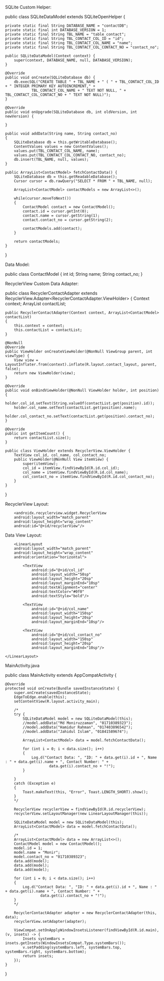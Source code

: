 SQLite Custom Helper:

public class SQLiteDataModel extends SQLiteOpenHelper {

    private static final String DATABASE_NAME = "contactDB";
    private static final int DATABASE_VERSION = 1;
    private static final String TBL_NAME = "table_contact";
    private static final String TBL_CONTACT_COL_ID = "id";
    private static final String TBL_CONTACT_COL_NAME = "name";
    private static final String TBL_CONTACT_COL_CONTACT_NO = "contact_no";

    public SQLiteDataModel(Context context) {
        super(context, DATABASE_NAME, null, DATABASE_VERSION);
    }

    @Override
    public void onCreate(SQLiteDatabase db) {
        db.execSQL("CREATE TABLE " + TBL_NAME + " ( " + TBL_CONTACT_COL_ID + " INTEGER PRIMARY KEY AUTOINCREMENT," +
                TBL_CONTACT_COL_NAME + " TEXT NOT NULL, " + TBL_CONTACT_COL_CONTACT_NO + " TEXT NOT NULL)");
    }

    @Override
    public void onUpgrade(SQLiteDatabase db, int oldVersion, int newVersion) {

    }

    public void addData(String name, String contact_no)
    {
        SQLiteDatabase db = this.getWritableDatabase();
        ContentValues values = new ContentValues();
        values.put(TBL_CONTACT_COL_NAME, name);
        values.put(TBL_CONTACT_COL_CONTACT_NO, contact_no);
        db.insert(TBL_NAME, null, values);
    }

    public ArrayList<ContactModel> fetchContactData() {
        SQLiteDatabase db = this.getReadableDatabase();
        Cursor cursor = db.rawQuery("SELECT * FROM " + TBL_NAME, null);

        ArrayList<ContactModel> contactModels = new ArrayList<>();

        while(cursor.moveToNext())
        {
            ContactModel contact = new ContactModel();
            contact.id = cursor.getInt(0);
            contact.name = cursor.getString(1);
            contact.contact_no = cursor.getString(2);

            contactModels.add(contact);
        }

        return contactModels;
    }
}

Data Model:

public class ContactModel {
    int id;
    String name;
    String contact_no;
}

RecyclerView Custom Data Adapter:

public class RecyclerContactAdapter extends RecyclerView.Adapter<RecyclerContactAdapter.ViewHolder> {
    Context context;
    ArrayList<ContactModel> contactList;

    public RecyclerContactAdapter(Context context, ArrayList<ContactModel> contactList)
    {
        this.context = context;
        this.contactList = contactList;
    }

    @NonNull
    @Override
    public ViewHolder onCreateViewHolder(@NonNull ViewGroup parent, int viewType) {
        View view = LayoutInflater.from(context).inflate(R.layout.contact_layout, parent, false);
        return new ViewHolder(view);
    }

    @Override
    public void onBindViewHolder(@NonNull ViewHolder holder, int position) {
        holder.col_id.setText(String.valueOf(contactList.get(position).id));
        holder.col_name.setText(contactList.get(position).name);
        holder.col_contact_no.setText(contactList.get(position).contact_no);
    }

    @Override
    public int getItemCount() {
        return contactList.size();
    }

    public class ViewHolder extends RecyclerView.ViewHolder {
        TextView col_id, col_name, col_contact_no;
        public ViewHolder(@NonNull View itemView) {
            super(itemView);
            col_id = itemView.findViewById(R.id.col_id);
            col_name = itemView.findViewById(R.id.col_name);
            col_contact_no = itemView.findViewById(R.id.col_contact_no);
        }
    }
}

RecyclerView Layout:

        <androidx.recyclerview.widget.RecyclerView
        android:layout_width="match_parent"
        android:layout_height="wrap_content"
        android:id="@+id/recyclerView"/>

Data View Layout:

        <LinearLayout
        android:layout_width="match_parent"
        android:layout_height="wrap_content"
        android:orientation="horizontal">

            <TextView
                android:id="@+id/col_id"
                android:layout_width="50sp"
                android:layout_height="20sp"
                android:layout_marginEnd="10sp"
                android:textAlignment="center"
                android:textColor="#0f0"
                android:textStyle="bold"/>

            <TextView
                android:id="@+id/col_name"
                android:layout_width="150sp"
                android:layout_height="20sp"
                android:layout_marginEnd="10sp"/>

            <TextView
                android:id="@+id/col_contact_no"
                android:layout_width="150sp"
                android:layout_height="20sp"
                android:layout_marginEnd="10sp"/>

    </LinearLayout>

MainActivity.java

public class MainActivity extends AppCompatActivity {

    @Override
    protected void onCreate(Bundle savedInstanceState) {
        super.onCreate(savedInstanceState);
        EdgeToEdge.enable(this);
        setContentView(R.layout.activity_main);

        /*
        try {
            SQLiteDataModel model = new SQLiteDataModel(this);
            //model.addData("Md Moniruzzaman", "01710389323");
            //model.addData("Hamidur Rahman", "017403896542");
            //model.addData("Jahidul Islam", "01841589674");

            ArrayList<ContactModel> data = model.fetchContactData();

            for (int i = 0; i < data.size(); i++)
            {
                Log.d("Contact Data: ", "ID: " + data.get(i).id + ", Name : " + data.get(i).name + ", Contact Number: " +
                        data.get(i).contact_no + "!");
            }

        }
        catch (Exception e)
        {
            Toast.makeText(this, "Error", Toast.LENGTH_SHORT).show();
        }
        */

        RecyclerView recyclerView = findViewById(R.id.recyclerView);
        recyclerView.setLayoutManager(new LinearLayoutManager(this));

        SQLiteDataModel model = new SQLiteDataModel(this);
        ArrayList<ContactModel> data = model.fetchContactData();

        /*
        ArrayList<ContactModel> data = new ArrayList<>();
        ContactModel model = new ContactModel();
        model.id = 1;
        model.name = "Monir";
        model.contact_no = "01710389323";
        data.add(model);
        data.add(model);
        data.add(model);

        for (int i = 0; i < data.size(); i++)
        {
            Log.d("Contact Data: ", "ID: " + data.get(i).id + ", Name : " + data.get(i).name + ", Contact Number: " +
                    data.get(i).contact_no + "!");
        }
        */

        RecyclerContactAdapter adapter = new RecyclerContactAdapter(this, data);
        recyclerView.setAdapter(adapter);

        ViewCompat.setOnApplyWindowInsetsListener(findViewById(R.id.main), (v, insets) -> {
            Insets systemBars = insets.getInsets(WindowInsetsCompat.Type.systemBars());
            v.setPadding(systemBars.left, systemBars.top, systemBars.right, systemBars.bottom);
            return insets;
        });
    }
}

